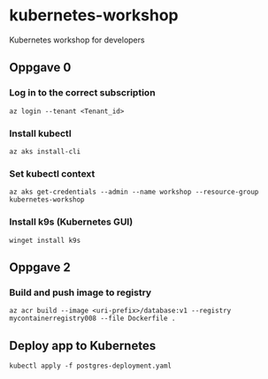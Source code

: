 # kubernetes-workshop
Kubernetes workshop for developers

## Oppgave 0

### Log in to the correct subscription

`az login --tenant <Tenant_id>`

### Install kubectl

`az aks install-cli`

### Set kubectl context

`az aks get-credentials --admin --name workshop --resource-group kubernetes-workshop`

### Install k9s (Kubernetes GUI)

`winget install k9s`

## Oppgave 2

### Build and push image to registry

`az acr build --image <uri-prefix>/database:v1 --registry mycontainerregistry008 --file Dockerfile .`


## Deploy app to Kubernetes

`kubectl apply -f postgres-deployment.yaml`